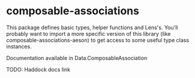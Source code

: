 # composable-associations

This package defines basic types, helper functions and Lens's. You'll probably want to import a more specific version of
this library (like composable-associations-aeson) to get access to some useful type class instances.

Documentation available in Data.ComposableAssociation

TODO: Haddock docs link 
